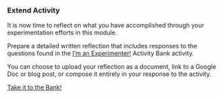 ### Extend Activity <!-- {docsify-ignore} -->

It is now time to reflect on what you have accomplished through your experimentation efforts in this module.

Prepare a detailed written reflection that includes responses to the questions found in the [I’m an Experimenter!](https://elearn.waikato.ac.nz/mod/forum/view.php?id=1640047) Activity Bank activity. 

You can choose to upload your reflection as a document, link to a Google Doc or blog post, or compose it entirely in your response to the activity.

[Take it to the Bank!](https://elearn.waikato.ac.nz/mod/forum/view.php?id=1640047)

